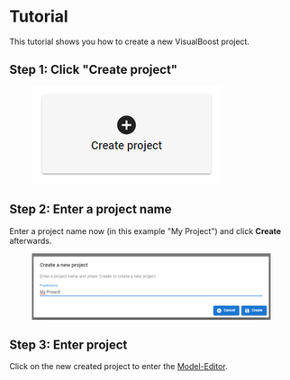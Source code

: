 # Tutorial

This tutorial shows you how to create a new VisualBoost project.



## Step 1: Click "Create project"

<figure><img src="../.gitbook/assets/2024-05-10 21_37_57-Window.png" alt=""><figcaption></figcaption></figure>

## Step 2: Enter a project name

Enter a project name now (in this example "My Project") and click **Create** afterwards.

<figure><img src="../.gitbook/assets/2024-05-10 20_27_42-Window.png" alt=""><figcaption></figcaption></figure>

## Step 3: Enter project

Click on the new created project to enter the [Model-Editor](../overview/model-editor/).
